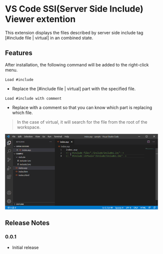 # VS Code SSI(Server Side Include) Viewer extention

This extension displays the files described by server side include tag [#include file | virtual] in an combined state.  

## Features

After installation, the following command will be added to the right-click menu.  

`Load #include`  
- Replace the [#include file | virtual] part with the specified file.

`Load #include with comment`  
- Replace with a comment so that you can know which part is replacing which file.  

> In the case of virtual, it will search for the file from the root of the workspace.  

![features](features.png)

## Release Notes

### 0.0.1

- Initial release
